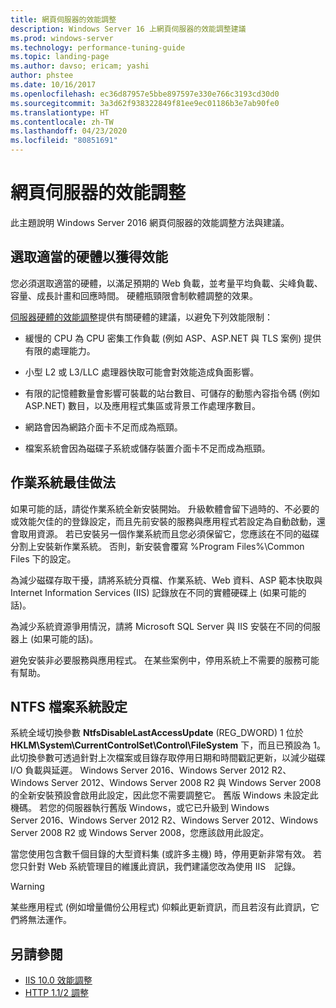 ```yaml
---
title: 網頁伺服器的效能調整
description: Windows Server 16 上網頁伺服器的效能調整建議
ms.prod: windows-server
ms.technology: performance-tuning-guide
ms.topic: landing-page
ms.author: davso; ericam; yashi
author: phstee
ms.date: 10/16/2017
ms.openlocfilehash: ec36d87957e5bbe897597e330e766c3193cd30d0
ms.sourcegitcommit: 3a3d62f938322849f81ee9ec01186b3e7ab90fe0
ms.translationtype: HT
ms.contentlocale: zh-TW
ms.lasthandoff: 04/23/2020
ms.locfileid: "80851691"
---
```

# <a name="performance-tuning-web-servers"></a>網頁伺服器的效能調整


此主題說明 Windows Server 2016 網頁伺服器的效能調整方法與建議。


## <a name="selecting-the-proper-hardware-for-performance"></a>選取適當的硬體以獲得效能


您必須選取適當的硬體，以滿足預期的 Web 負載，並考量平均負載、尖峰負載、容量、成長計畫和回應時間。 硬體瓶頸限會制軟體調整的效果。

[伺服器硬體的效能調整](../../hardware/index.md)提供有關硬體的建議，以避免下列效能限制：

-   緩慢的 CPU 為 CPU 密集工作負載 (例如 ASP、ASP.NET 與 TLS 案例) 提供有限的處理能力。

-   小型 L2 或 L3/LLC 處理器快取可能會對效能造成負面影響。

-   有限的記憶體數量會影響可裝載的站台數目、可儲存的動態內容指令碼 (例如 ASP.NET) 數目，以及應用程式集區或背景工作處理序數目。

-   網路會因為網路介面卡不足而成為瓶頸。

-   檔案系統會因為磁碟子系統或儲存裝置介面卡不足而成為瓶頸。

## <a name="operating-system-best-practices"></a>作業系統最佳做法


如果可能的話，請從作業系統全新安裝開始。 升級軟體會留下過時的、不必要的或效能欠佳的的登錄設定，而且先前安裝的服務與應用程式若設定為自動啟動，還會取用資源。 若已安裝另一個作業系統而且您必須保留它，您應該在不同的磁碟分割上安裝新作業系統。 否則，新安裝會覆寫 %Program Files%\\Common Files 下的設定。

為減少磁碟存取干擾，請將系統分頁檔、作業系統、Web 資料、ASP 範本快取與 Internet Information Services (IIS) 記錄放在不同的實體硬碟上 (如果可能的話)。

為減少系統資源爭用情況，請將 Microsoft SQL Server 與 IIS 安裝在不同的伺服器上 (如果可能的話)。

避免安裝非必要服務與應用程式。 在某些案例中，停用系統上不需要的服務可能有幫助。

## <a name="ntfs-file-system-settings"></a>NTFS 檔案系統設定

系統全域切換參數 **NtfsDisableLastAccessUpdate** (REG\_DWORD) 1 位於 **HKLM\\System\\CurrentControlSet\\Control\\FileSystem** 下，而且已預設為 1。 此切換參數可透過針對上次檔案或目錄存取停用日期和時間戳記更新，以減少磁碟 I/O 負載與延遲。 Windows Server 2016、Windows Server 2012 R2、Windows Server 2012、Windows Server 2008 R2 與 Windows Server 2008 的全新安裝預設會啟用此設定，因此您不需要調整它。 舊版 Windows 未設定此機碼。 若您的伺服器執行舊版 Windows，或它已升級到 Windows Server 2016、Windows Server 2012 R2、Windows Server 2012、Windows Server 2008 R2 或 Windows Server 2008，您應該啟用此設定。

當您使用包含數千個目錄的大型資料集 (或許多主機) 時，停用更新非常有效。 若您只針對 Web 系統管理目的維護此資訊，我們建議您改為使用 IIS　記錄。

>[!Warning]
> 某些應用程式 (例如增量備份公用程式) 仰賴此更新資訊，而且若沒有此資訊，它們將無法運作。

## <a name="see-also"></a>另請參閱
- [IIS 10.0 效能調整](tuning-iis-10.md)
- [HTTP 1.1/2 調整](http-performance.md)


